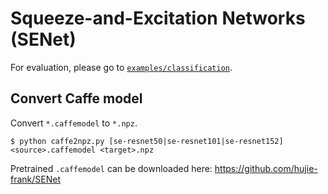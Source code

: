 # Squeeze-and-Excitation Networks (SENet)

For evaluation, please go to [`examples/classification`](https://github.com/chainer/chainercv/tree/master/examples/classification).

## Convert Caffe model
Convert `*.caffemodel` to `*.npz`.

```
$ python caffe2npz.py [se-resnet50|se-resnet101|se-resnet152] <source>.caffemodel <target>.npz
```

Pretrained `.caffemodel` can be downloaded here: https://github.com/hujie-frank/SENet
